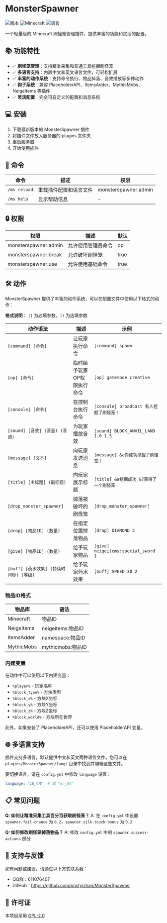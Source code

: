 # MonsterSpawner

![版本](https://img.shields.io/badge/版本-1.0--SNAPSHOT-blue)
![Minecraft](https://img.shields.io/badge/Minecraft-1.13+-green)
![语言](https://img.shields.io/badge/语言-简体中文|English-orange)

一个轻量级的 Minecraft 刷怪笼管理插件，提供丰富的功能和灵活的配置。

## 📚 功能特性

- ✅ **刷怪笼管理**：支持精准采集和普通工具挖掘刷怪笼
- ✅ **多语言支持**：内置中文和英文语言文件，可轻松扩展
- ✅ **丰富的动作系统**：支持命令执行、物品掉落、音效播放等多种动作
- ✅ **钩子系统**：兼容 PlaceholderAPI、ItemsAdder、MythicMobs、NeigeItems 等插件
- ✅ **灵活配置**：完全可自定义的配置和消息系统

## 💻 安装

1. 下载最新版本的 MonsterSpawner 插件
2. 将插件文件放入服务器的 plugins 文件夹
3. 重启服务器
4. 开始使用插件

## 🔧 命令

| 命令         | 描述                    | 权限                 |
|--------------|------------------------|----------------------|
| `/ms reload` | 重载插件配置和语言文件   | monsterspawner.admin |
| `/ms help`   | 显示帮助信息            | -                    |

## 🔒 权限

| 权限                 | 描述              | 默认 |
|----------------------|------------------|------|
| monsterspawner.admin | 允许使用管理员命令 | op   |
| monsterspawner.break | 允许破坏刷怪笼     | true |
| monsterspawner.use   | 允许使用基础命令   | true |

## 🛠️ 动作

MonsterSpawner 提供了丰富的动作系统，可以在配置文件中使用以下格式的动作：

**格式说明：** `[]` 为必填参数，`()` 为选填参数

| 动作语法                               | 描述                    | 示例                                   |
|---------------------------------------|-------------------------|----------------------------------------|
| `[command] [命令]`                    | 让玩家执行命令            | `[command] spawn`                      |
| `[op] [命令]`                         | 临时给予玩家OP权限执行命令 | `[op] gamemode creative`               |
| `[console] [命令]`                    | 在控制台执行命令          | `[console] broadcast 有人挖掘了刷怪笼！` |
| `[sound] [音效] (音量) (音调)`         | 为玩家播放音效            | `[sound] BLOCK_ANVIL_LAND 1.0 1.5`     |
| `[message] [文本]`                    | 向玩家发送消息            | `[message] &a你成功挖掘了刷怪笼！`       |
| `[title] [主标题] (副标题)`            | 向玩家展示标题            | `[title] &a挖掘成功 &7获得了一个刷怪笼`  |
| `[drop_monster_spawner]`              | 掉落被破坏的刷怪笼        | `[drop_monster_spawner]`               |
| `[drop] [物品ID] (数量)`               | 在指定位置掉落物品        | `[drop] DIAMOND 5`                     |
| `[give] [物品ID] (数量)`               | 给予玩家物品             | `[give] neigeitems:special_sword 1`    |
| `[buff] [药水效果] (持续时间秒) (等级)` | 给予玩家药水效果          | `[buff] SPEED 30 2`                    |

### 物品ID格式

| 物品库      | 语法                |
|------------|---------------------|
| Minecraft  | 物品ID              |
| NeigeItems | neigeitems:物品ID   |
| ItemsAdder | namespace:物品ID    |
| MythicMobs | mythicmobs:物品ID   |

### 内建变量

在动作中可以使用以下内建变量：

- `%player%` - 玩家名称
- `%block_type%` - 方块类型
- `%block_x%` - 方块X坐标
- `%block_y%` - 方块Y坐标
- `%block_z%` - 方块Z坐标
- `%block_world%` - 方块所在世界

此外，如果安装了 PlaceholderAPI，还可以使用 PlaceholderAPI 变量。

## 🌐 多语言支持

插件支持多语言，默认提供中文和英文两种语言文件。您可以在 `plugins/MonsterSpawner/lang/` 目录中找到并编辑这些文件。

要切换语言，请在 `config.yml` 中修改 `language` 设置：

```yaml
language: "zh_CN"  # 或 "en_US"
```

## 📋 常见问题

**Q: 如何让精准采集工具百分百获取刷怪笼？**
A: 在 `config.yml` 中设置 `spawner.fail-chance` 为 `0.2`，`spawner.silk-touch-bonus` 为 `0.2`

**Q: 如何修改刷怪笼掉落物品？**
A: 修改 `config.yml` 中的 `spawner.success-actions` 部分

## 👥 支持与反馈

如有问题或建议，请通过以下方式联系我：

- QQ群：611076407
- GitHub：https://github.com/postyizhan/MonsterSpawner

## 📝 许可证

本项目采用 [GPL-2.0](LICENSE)
